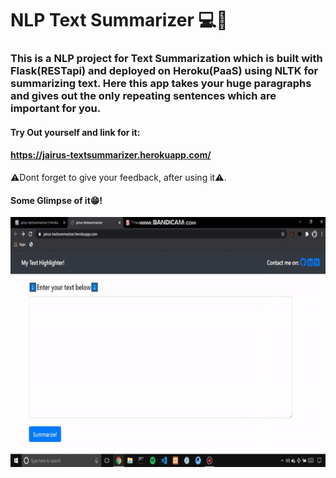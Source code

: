 # NLP Text Summarizer 💻📝


### This is a NLP project for Text Summarization which is built with Flask(RESTapi) and deployed on Heroku(PaaS) using NLTK for summarizing text. Here this app takes your huge paragraphs and gives out the only repeating sentences which are important for you.


#### Try Out yourself and link for it:
#### https://jairus-textsummarizer.herokuapp.com/


⚠Dont forget to give your feedback, after using it⚠.


#### Some Glimpse of it😁!

<img src="text_summarization.gif" height="400" widht="600">
